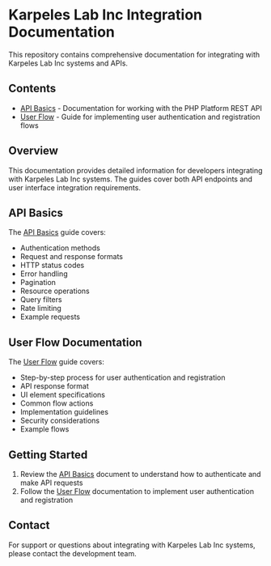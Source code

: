 # Karpeles Lab Inc Integration Documentation

This repository contains comprehensive documentation for integrating with Karpeles Lab Inc systems and APIs.

## Contents

- [API Basics](apibasics.md) - Documentation for working with the PHP Platform REST API
- [User Flow](userflow.md) - Guide for implementing user authentication and registration flows

## Overview

This documentation provides detailed information for developers integrating with Karpeles Lab Inc systems. The guides cover both API endpoints and user interface integration requirements.

## API Basics

The [API Basics](apibasics.md) guide covers:

- Authentication methods
- Request and response formats
- HTTP status codes
- Error handling
- Pagination
- Resource operations
- Query filters
- Rate limiting
- Example requests

## User Flow Documentation

The [User Flow](userflow.md) guide covers:

- Step-by-step process for user authentication and registration
- API response format
- UI element specifications
- Common flow actions
- Implementation guidelines
- Security considerations
- Example flows

## Getting Started

1. Review the [API Basics](apibasics.md) document to understand how to authenticate and make API requests
2. Follow the [User Flow](userflow.md) documentation to implement user authentication and registration

## Contact

For support or questions about integrating with Karpeles Lab Inc systems, please contact the development team.